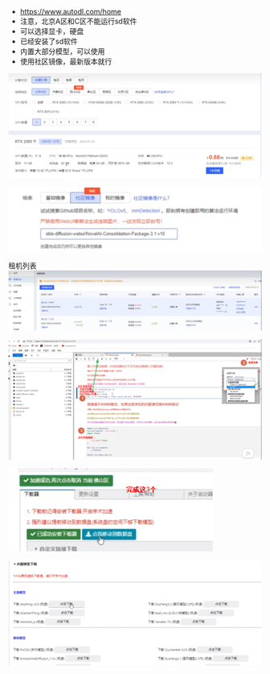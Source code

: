- https://www.autodl.com/home
- 注意，北京A区和C区不能运行sd软件
- 可以选择显卡，硬盘
- 已经安装了sd软件
- 内置大部分模型，可以使用
- 使用社区镜像，最新版本就行


![](../photo/Pasted%20image%2020241210174415.png)

![](../photo/Pasted%20image%2020241210180342.png)

租机列表
![](../photo/Pasted%20image%2020241210180432.png)

![](../photo/Pasted%20image%2020241210181254.png)

![](../photo/Pasted%20image%2020241210181413.png)

![](../photo/Pasted%20image%2020241210181441.png)


